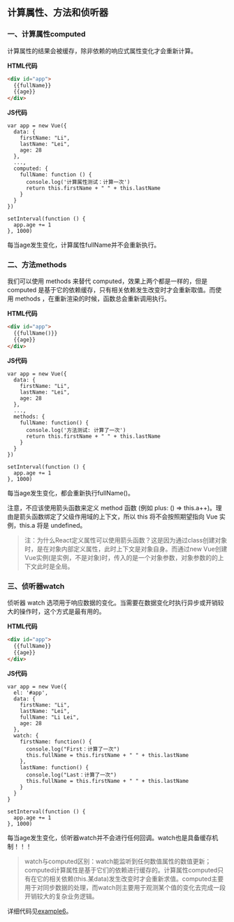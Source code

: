 
## 计算属性、方法和侦听器

### 一、计算属性computed

计算属性的结果会被缓存，除非依赖的响应式属性变化才会重新计算。

**HTML代码**

```HTML
<div id="app">
  {{fullName}}
  {{age}}
</div>
```

**JS代码**

```JS
var app = new Vue({
  data: {
    firstName: "Li",
    lastName: "Lei",
    age: 28
  },
  ...,
  computed: {
    fullName: function () {
      console.log('计算属性测试：计算一次')
      return this.firstName + " " + this.lastName
    }
  }
})

setInterval(function () { 
  app.age += 1
}, 1000)
```

每当age发生变化，计算属性fullName并不会重新执行。

### 二、方法methods

我们可以使用 methods 来替代 computed，效果上两个都是一样的，但是 computed 是基于它的依赖缓存，只有相关依赖发生改变时才会重新取值。而使用 methods ，在重新渲染的时候，函数总会重新调用执行。

**HTML代码**

```HTML
<div id="app">
  {{fullName()}}
  {{age}}
</div>
```

**JS代码**

```JS
var app = new Vue({
  data: {
    firstName: "Li",
    lastName: "Lei",
    age: 28
  },
  ...,
  methods: {
    fullName: function() {
      console.log('方法测试: 计算了一次')
      return this.firstName + " " + this.lastName
    }
  }
})

setInterval(function () { 
  app.age += 1
}, 1000)
```

每当age发生变化，都会重新执行fullName()。

注意，不应该使用箭头函数来定义 method 函数 (例如 plus: () => this.a++)。理由是箭头函数绑定了父级作用域的上下文，所以 this 将不会按照期望指向 Vue 实例，this.a 将是 undefined。

> 注：为什么React定义属性可以使用箭头函数？这是因为通过class创建对象时，是在对象内部定义属性，此时上下文是对象自身。而通过new Vue创建Vue实例(是实例，不是对象)时，传入的是一个对象参数，对象参数的的上下文此时是全局。

### 三、侦听器watch

侦听器 watch 选项用于响应数据的变化。当需要在数据变化时执行异步或开销较大的操作时，这个方式是最有用的。

**HTML代码**

```HTML
<div id="app">
  {{fullName}}
  {{age}}
</div>
```

**JS代码**

```JS
var app = new Vue({                  
  el: '#app',
  data: {
    firstName: "Li",
    lastName: "Lei",
    fullName: "Li Lei",
    age: 28
  },
  watch: {
    firstName: function() {
      console.log("First：计算了一次")
      this.fullName = this.firstName + " " + this.lastName
    },
    lastName: function() {
      console.log("Last：计算了一次")
      this.fullName = this.firstName + " " + this.lastName
    }
  }
}

setInterval(function () { 
  app.age += 1
}, 1000)
```

每当age发生变化，侦听器watch并不会进行任何回调。watch也是具备缓存机制！！！

> watch与computed区别：watch能监听到任何数值属性的数值更新；computed计算属性是基于它们的依赖进行缓存的。计算属性computed只有在它的相关依赖(this.某data)发生改变时才会重新求值。computed主要用于对同步数据的处理，而watch则主要用于观测某个值的变化去完成一段开销较大的复杂业务逻辑。

详细代码见[example6](https://github.com/Bian2017/TravelWebsite/blob/master/docs/example6/index.html)。